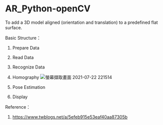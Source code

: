 # AR_Python-openCV
To add a 3D model aligned (orientation and translation) to a predefined flat surface.

Basic Structure：
1. Prepare Data
2. Read Data
3. Recognize Data
4. Homography
   ![螢幕擷取畫面 2021-07-22 221514](https://user-images.githubusercontent.com/68525727/126654526-8e95d49f-530f-4cd0-abf1-df48bc2d9aa3.png)



6. Pose Estimation
7. Display

Reference：
1. https://www.twblogs.net/a/5efeb915e53eaf40aa87305b
